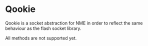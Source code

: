 # Qookie

Qookie is a socket abstraction for NME in order to reflect the same behaviour as the flash socket library.

All methods are not supported yet.